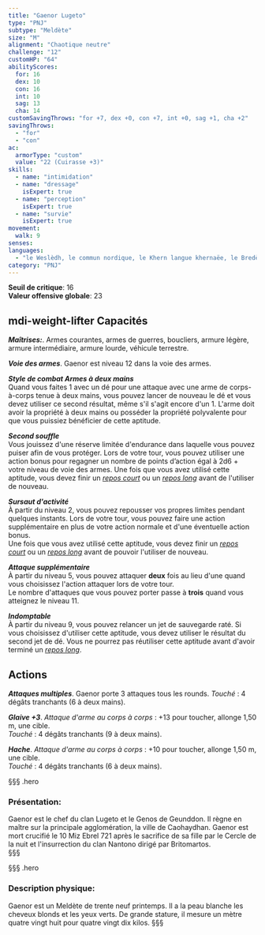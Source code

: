 ```yaml
---
title: "Gaenor Lugeto"
type: "PNJ"
subtype: "Meldète"
size: "M"
alignment: "Chaotique neutre"
challenge: "12"
customHP: "64"
abilityScores:
  for: 16
  dex: 10
  con: 16
  int: 10
  sag: 13
  cha: 14
customSavingThrows: "for +7, dex +0, con +7, int +0, sag +1, cha +2"
savingThrows:
  - "for"
  - "con"
ac:
  armorType: "custom"
  value: "22 (Cuirasse +3)"
skills:
  - name: "intimidation"
  - name: "dressage"
    isExpert: true
  - name: "perception"
    isExpert: true
  - name: "survie"
    isExpert: true
movement:
  walk: 9
senses:
languages:
  - "le Weslèdh, le commun nordique, le Khern langue khernaëe, le Bredète dialecte meldète, le Mèlde langue meldète "
category: "PNJ"
---
```

**Seuil de critique**: 16      
**Valeur offensive globale**: 23     
## <v-icon>mdi-weight-lifter</v-icon> Capacités

_**Maîtrises:**_. Armes courantes, armes de guerres, boucliers, armure légère, armure intermédiaire, armure lourde, véhicule terrestre.

_**Voie des armes**_. Gaenor est niveau 12 dans la voie des armes.

_**Style de combat Armes à deux mains**_  
Quand vous faites 1 avec un dé pour une attaque avec une arme de corps-à-corps tenue à deux mains, vous pouvez lancer de nouveau le dé et vous devez utiliser ce second résultat, même s'il s'agit encore d'un 1. L'arme doit avoir la propriété à deux mains ou posséder la propriété polyvalente pour que vous puissiez bénéficier de cette aptitude.  

_**Second souffle**_  
Vous jouissez d'une réserve limitée d'endurance dans laquelle vous pouvez puiser afin de vous protéger. Lors de votre tour, vous pouvez utiliser une action bonus pour regagner un nombre de points d’action égal à 2d6 + votre niveau de voie des armes. Une fois que vous avez utilisé cette aptitude, vous devez finir un [_repos court_](/gerer-la-sante-du-personnage/#repos-court) ou un [_repos long_](/gerer-la-sante-du-personnage/#repos-long) avant de l'utiliser de nouveau.   

_**Sursaut d'activité**_   
À partir du niveau 2, vous pouvez repousser vos propres limites pendant quelques instants. Lors de votre tour, vous pouvez faire une action supplémentaire en plus de votre action normale et d'une éventuelle action bonus.  
Une fois que vous avez utilisé cette aptitude, vous devez finir un [_repos court_](/gerer-la-sante-du-personnage/#repos-court) ou un [_repos long_](/gerer-la-sante-du-personnage/#repos-long) avant de pouvoir l'utiliser de nouveau.  

_**Attaque supplémentaire**_  
À partir du niveau 5, vous pouvez attaquer **deux** fois au lieu d'une quand vous choisissez l'action attaquer lors de votre tour.  
Le nombre d'attaques que vous pouvez porter passe à **trois** quand vous atteignez le niveau 11.   

_**Indomptable**_  
À partir du niveau 9, vous pouvez relancer un jet de sauvegarde raté. Si vous choisissez d'utiliser cette aptitude, vous devez utiliser le résultat du second jet de dé. Vous ne pourrez pas réutiliser cette aptitude avant d'avoir terminé un [_repos long_](/gerer-la-sante-du-personnage/#repos-long).  

## Actions

_**Attaques multiples**_. Gaenor porte 3 attaques tous les rounds.
_Touché_ : 4 dégâts tranchants (6 à deux mains).

_**Glaive +3**_. _Attaque d'arme au corps à corps_ : +13 pour toucher, allonge 1,50 m, une cible.  
_Touché_ : 4 dégâts tranchants (9 à deux mains).

_**Hache**_. _Attaque d'arme au corps à corps_ : +10 pour toucher, allonge 1,50 m, une cible.  
_Touché_ : 4 dégâts tranchants (6 à deux mains).

§§§ .hero
### Présentation:  
Gaenor est le chef du clan Lugeto et le Genos de Geunddon. Il règne en maître sur la principale agglomération, la ville de Caohaydhan. Gaenor est mort crucifié le 10 Miz Ebrel 721 après le sacrifice de sa fille par le Cercle de la nuit et l'insurrection du clan Nantono dirigé par Britomartos.   
§§§

§§§ .hero
### Description physique:  
Gaenor est un Meldète de trente neuf printemps. Il a la peau blanche les cheveux blonds et les yeux verts. De grande stature, il mesure un mètre quatre vingt huit pour quatre vingt dix kilos.
§§§
